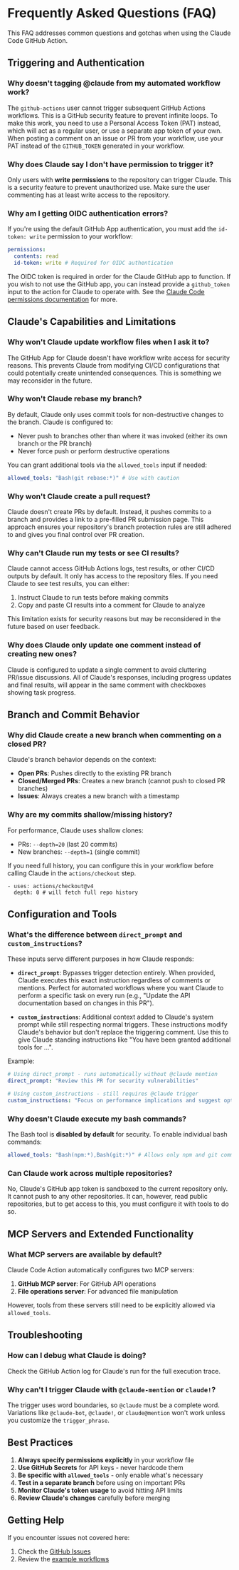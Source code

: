 # Frequently Asked Questions (FAQ)

This FAQ addresses common questions and gotchas when using the Claude Code GitHub Action.

## Triggering and Authentication

### Why doesn't tagging @claude from my automated workflow work?

The `github-actions` user cannot trigger subsequent GitHub Actions workflows. This is a GitHub security feature to prevent infinite loops. To make this work, you need to use a Personal Access Token (PAT) instead, which will act as a regular user, or use a separate app token of your own. When posting a comment on an issue or PR from your workflow, use your PAT instead of the `GITHUB_TOKEN` generated in your workflow.

### Why does Claude say I don't have permission to trigger it?

Only users with **write permissions** to the repository can trigger Claude. This is a security feature to prevent unauthorized use. Make sure the user commenting has at least write access to the repository.

### Why am I getting OIDC authentication errors?

If you're using the default GitHub App authentication, you must add the `id-token: write` permission to your workflow:

```yaml
permissions:
  contents: read
  id-token: write # Required for OIDC authentication
```

The OIDC token is required in order for the Claude GitHub app to function. If you wish to not use the GitHub app, you can instead provide a `github_token` input to the action for Claude to operate with. See the [Claude Code permissions documentation][perms] for more.

## Claude's Capabilities and Limitations

### Why won't Claude update workflow files when I ask it to?

The GitHub App for Claude doesn't have workflow write access for security reasons. This prevents Claude from modifying CI/CD configurations that could potentially create unintended consequences. This is something we may reconsider in the future.

### Why won't Claude rebase my branch?

By default, Claude only uses commit tools for non-destructive changes to the branch. Claude is configured to:

- Never push to branches other than where it was invoked (either its own branch or the PR branch)
- Never force push or perform destructive operations

You can grant additional tools via the `allowed_tools` input if needed:

```yaml
allowed_tools: "Bash(git rebase:*)" # Use with caution
```

### Why won't Claude create a pull request?

Claude doesn't create PRs by default. Instead, it pushes commits to a branch and provides a link to a pre-filled PR submission page. This approach ensures your repository's branch protection rules are still adhered to and gives you final control over PR creation.

### Why can't Claude run my tests or see CI results?

Claude cannot access GitHub Actions logs, test results, or other CI/CD outputs by default. It only has access to the repository files. If you need Claude to see test results, you can either:

1. Instruct Claude to run tests before making commits
2. Copy and paste CI results into a comment for Claude to analyze

This limitation exists for security reasons but may be reconsidered in the future based on user feedback.

### Why does Claude only update one comment instead of creating new ones?

Claude is configured to update a single comment to avoid cluttering PR/issue discussions. All of Claude's responses, including progress updates and final results, will appear in the same comment with checkboxes showing task progress.

## Branch and Commit Behavior

### Why did Claude create a new branch when commenting on a closed PR?

Claude's branch behavior depends on the context:

- **Open PRs**: Pushes directly to the existing PR branch
- **Closed/Merged PRs**: Creates a new branch (cannot push to closed PR branches)
- **Issues**: Always creates a new branch with a timestamp

### Why are my commits shallow/missing history?

For performance, Claude uses shallow clones:

- PRs: `--depth=20` (last 20 commits)
- New branches: `--depth=1` (single commit)

If you need full history, you can configure this in your workflow before calling Claude in the `actions/checkout` step.

```
- uses: actions/checkout@v4
  depth: 0 # will fetch full repo history
```

## Configuration and Tools

### What's the difference between `direct_prompt` and `custom_instructions`?

These inputs serve different purposes in how Claude responds:

- **`direct_prompt`**: Bypasses trigger detection entirely. When provided, Claude executes this exact instruction regardless of comments or mentions. Perfect for automated workflows where you want Claude to perform a specific task on every run (e.g., "Update the API documentation based on changes in this PR").

- **`custom_instructions`**: Additional context added to Claude's system prompt while still respecting normal triggers. These instructions modify Claude's behavior but don't replace the triggering comment. Use this to give Claude standing instructions like "You have been granted additional tools for ...".

Example:

```yaml
# Using direct_prompt - runs automatically without @claude mention
direct_prompt: "Review this PR for security vulnerabilities"

# Using custom_instructions - still requires @claude trigger
custom_instructions: "Focus on performance implications and suggest optimizations"
```

### Why doesn't Claude execute my bash commands?

The Bash tool is **disabled by default** for security. To enable individual bash commands:

```yaml
allowed_tools: "Bash(npm:*),Bash(git:*)" # Allows only npm and git commands
```

### Can Claude work across multiple repositories?

No, Claude's GitHub app token is sandboxed to the current repository only. It cannot push to any other repositories. It can, however, read public repositories, but to get access to this, you must configure it with tools to do so.

## MCP Servers and Extended Functionality

### What MCP servers are available by default?

Claude Code Action automatically configures two MCP servers:

1. **GitHub MCP server**: For GitHub API operations
2. **File operations server**: For advanced file manipulation

However, tools from these servers still need to be explicitly allowed via `allowed_tools`.

## Troubleshooting

### How can I debug what Claude is doing?

Check the GitHub Action log for Claude's run for the full execution trace.

### Why can't I trigger Claude with `@claude-mention` or `claude!`?

The trigger uses word boundaries, so `@claude` must be a complete word. Variations like `@claude-bot`, `@claude!`, or `claude@mention` won't work unless you customize the `trigger_phrase`.

## Best Practices

1. **Always specify permissions explicitly** in your workflow file
2. **Use GitHub Secrets** for API keys - never hardcode them
3. **Be specific with `allowed_tools`** - only enable what's necessary
4. **Test in a separate branch** before using on important PRs
5. **Monitor Claude's token usage** to avoid hitting API limits
6. **Review Claude's changes** carefully before merging

## Getting Help

If you encounter issues not covered here:

1. Check the [GitHub Issues](https://github.com/anthropics/claude-code-action/issues)
2. Review the [example workflows](https://github.com/anthropics/claude-code-action#examples)

[perms]: https://docs.anthropic.com/en/docs/claude-code/settings#permissions
